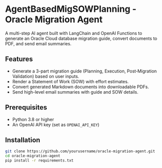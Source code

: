 # AgentBasedMigSOWPlanning - Oracle Migration Agent

A multi-step AI agent built with LangChain and OpenAI Functions to generate an Oracle Cloud database migration guide, convert documents to PDF, and send email summaries.

## Features

- Generate a 3-part migration guide (Planning, Execution, Post‑Migration Validation) based on user inputs.
- Render a Statement of Work (SOW) with effort estimates.
- Convert generated Markdown documents into downloadable PDFs.
- Send high-level email summaries with guide and SOW details.

## Prerequisites

- Python 3.8 or higher
- An OpenAI API key (set as `OPENAI_API_KEY`)

## Installation

```bash
git clone https://github.com/yourusername/oracle-migration-agent.git
cd oracle-migration-agent
pip install -r requirements.txt
